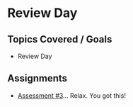 # Review Day

## Topics Covered / Goals
- Review Day


## Assignments
- [Assessment #3](https://github.com/romeoplatoon/assessment-3)... Relax. You got this!

